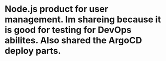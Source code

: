 # Node.js product for user management. Im shareing because it is good for testing for DevOps abilites. Also shared the ArgoCD deploy parts.

